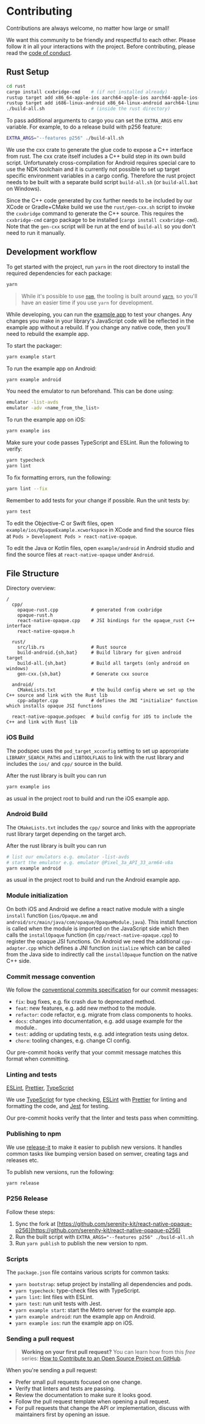 # Contributing

Contributions are always welcome, no matter how large or small!

We want this community to be friendly and respectful to each other. Please follow it in all your interactions with the project. Before contributing, please read the [code of conduct](./CODE_OF_CONDUCT.md).

## Rust Setup

```bash
cd rust
cargo install cxxbridge-cmd    # (if not installed already)
rustup target add x86_64-apple-ios aarch64-apple-ios aarch64-apple-ios-sim # (if on macOS and not installed already)
rustup target add i686-linux-android x86_64-linux-android aarch64-linux-android arm-linux-androideabi # (if not installed already)
./build-all.sh                 # (inside the rust directory)
```

To pass additional arguments to cargo you can set the `EXTRA_ARGS` env variable.
For example, to do a release build with p256 feature:

```bash
EXTRA_ARGS="--features p256" ./build-all.sh
```

We use the cxx crate to generate the glue code to expose a C++ interface from rust.
The cxx crate itself includes a C++ build step in its own build script.
Unfortunately cross-compilation for Android requires special care to use the NDK toolchain and it is currently not possible to set up target specific environment variables in a cargo config.
Therefore the rust project needs to be built with a separate build script `build-all.sh` (or `build-all.bat` on Windows).

Since the C++ code generated by cxx further needs to be included by our XCode or Gradle+CMake build we use the `rust/gen-cxx.sh` script to invoke the `cxxbridge` command to generate the C++ source.
This requires the `cxxbridge-cmd` cargo package to be installed (`cargo install cxxbridge-cmd`).
Note that the `gen-cxx` script will be run at the end of `build-all` so you don't need to run it manually.

## Development workflow

To get started with the project, run `yarn` in the root directory to install the required dependencies for each package:

```sh
yarn
```

> While it's possible to use [`npm`](https://github.com/npm/cli), the tooling is built around [`yarn`](https://classic.yarnpkg.com/), so you'll have an easier time if you use `yarn` for development.

While developing, you can run the [example app](/example/) to test your changes. Any changes you make in your library's JavaScript code will be reflected in the example app without a rebuild. If you change any native code, then you'll need to rebuild the example app.

To start the packager:

```sh
yarn example start
```

To run the example app on Android:

```sh
yarn example android
```

You need the emulator to run beforehand. This can be done using:

```sh
emulator -list-avds
emulator -adv <name_from_the_list>
```

To run the example app on iOS:

```sh
yarn example ios
```

Make sure your code passes TypeScript and ESLint. Run the following to verify:

```sh
yarn typecheck
yarn lint
```

To fix formatting errors, run the following:

```sh
yarn lint --fix
```

Remember to add tests for your change if possible. Run the unit tests by:

```sh
yarn test
```

To edit the Objective-C or Swift files, open `example/ios/OpaqueExample.xcworkspace` in XCode and find the source files at `Pods > Development Pods > react-native-opaque`.

To edit the Java or Kotlin files, open `example/android` in Android studio and find the source files at `react-native-opaque` under `Android`.

## File Structure

Directory overview:

```
/
  cpp/
    opaque-rust.cpp            # generated from cxxbridge
    opaque-rust.h
    react-native-opaque.cpp    # JSI bindings for the opaque_rust C++ interface
    react-native-opaque.h

  rust/
    src/lib.rs                 # Rust source
    build-android.{sh,bat}     # Build library for given android target
    build-all.{sh,bat}         # Build all targets (only android on windows)
    gen-cxx.{sh,bat}           # Generate cxx source

  android/
    CMakeLists.txt             # the build config where we set up the C++ source and link with the Rust lib
    cpp-adapter.cpp            # defines the JNI "initialize" function which installs opaque JSI functions

  react-native-opaque.podspec  # build config for iOS to include the C++ and link with Rust lib
```

### iOS Build

The podspec uses the `pod_target_xcconfig` setting to set up appropriate `LIBRARY_SEARCH_PATHS` and `LIBTOOLFLAGS` to link with the rust library and includes the `ios/` and `cpp/` source in the build.

After the rust library is built you can run

```bash
yarn example ios
```

as usual in the project root to build and run the iOS example app.

### Android Build

The `CMakeLists.txt` includes the `cpp/` source and links with the appropriate rust library target depending on the target arch.

After the rust library is built you can run

```bash
# list our emulators e.g. emulator -list-avds
# start the emulator e.g. emulator @Pixel_3a_API_33_arm64-v8a
yarn example android
```

as usual in the project root to build and run the Android example app.

### Module initialization

On both iOS and Android we define a react native module with a single `install` function (`ios/Opaque.mm` and `android/src/main/java/com/opaque/OpaqueModule.java`).
This install function is called when the module is imported on the JavaScript side which then calls the `installOpaque` function (in `cpp/react-native-opaque.cpp`) to register the opaque JSI functions.
On Android we need the additional `cpp-adapter.cpp` which defines a JNI function `initialize` which can be called from the Java side to indirectly call the `installOpaque` function on the native C++ side.

### Commit message convention

We follow the [conventional commits specification](https://www.conventionalcommits.org/en) for our commit messages:

- `fix`: bug fixes, e.g. fix crash due to deprecated method.
- `feat`: new features, e.g. add new method to the module.
- `refactor`: code refactor, e.g. migrate from class components to hooks.
- `docs`: changes into documentation, e.g. add usage example for the module..
- `test`: adding or updating tests, e.g. add integration tests using detox.
- `chore`: tooling changes, e.g. change CI config.

Our pre-commit hooks verify that your commit message matches this format when committing.

### Linting and tests

[ESLint](https://eslint.org/), [Prettier](https://prettier.io/), [TypeScript](https://www.typescriptlang.org/)

We use [TypeScript](https://www.typescriptlang.org/) for type checking, [ESLint](https://eslint.org/) with [Prettier](https://prettier.io/) for linting and formatting the code, and [Jest](https://jestjs.io/) for testing.

Our pre-commit hooks verify that the linter and tests pass when committing.

### Publishing to npm

We use [release-it](https://github.com/release-it/release-it) to make it easier to publish new versions. It handles common tasks like bumping version based on semver, creating tags and releases etc.

To publish new versions, run the following:

```sh
yarn release
```

### P256 Release

Follow these steps:

1. Sync the fork at [https://github.com/serenity-kit/react-native-opaque-p256](https://github.com/serenity-kit/react-native-opaque-p256)
2. Run the built script with `EXTRA_ARGS="--features p256" ./build-all.sh`
3. Run `yarn publish` to publish the new version to npm.

### Scripts

The `package.json` file contains various scripts for common tasks:

- `yarn bootstrap`: setup project by installing all dependencies and pods.
- `yarn typecheck`: type-check files with TypeScript.
- `yarn lint`: lint files with ESLint.
- `yarn test`: run unit tests with Jest.
- `yarn example start`: start the Metro server for the example app.
- `yarn example android`: run the example app on Android.
- `yarn example ios`: run the example app on iOS.

### Sending a pull request

> **Working on your first pull request?** You can learn how from this _free_ series: [How to Contribute to an Open Source Project on GitHub](https://app.egghead.io/playlists/how-to-contribute-to-an-open-source-project-on-github).

When you're sending a pull request:

- Prefer small pull requests focused on one change.
- Verify that linters and tests are passing.
- Review the documentation to make sure it looks good.
- Follow the pull request template when opening a pull request.
- For pull requests that change the API or implementation, discuss with maintainers first by opening an issue.
